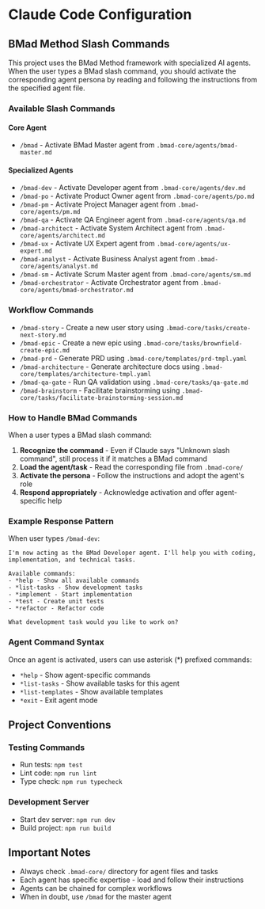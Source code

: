 # Claude Code Configuration

## BMad Method Slash Commands

This project uses the BMad Method framework with specialized AI agents. When the user types a BMad slash command, you should activate the corresponding agent persona by reading and following the instructions from the specified agent file.

### Available Slash Commands

#### Core Agent
- `/bmad` - Activate BMad Master agent from `.bmad-core/agents/bmad-master.md`

#### Specialized Agents
- `/bmad-dev` - Activate Developer agent from `.bmad-core/agents/dev.md`
- `/bmad-po` - Activate Product Owner agent from `.bmad-core/agents/po.md`
- `/bmad-pm` - Activate Project Manager agent from `.bmad-core/agents/pm.md`
- `/bmad-qa` - Activate QA Engineer agent from `.bmad-core/agents/qa.md`
- `/bmad-architect` - Activate System Architect agent from `.bmad-core/agents/architect.md`
- `/bmad-ux` - Activate UX Expert agent from `.bmad-core/agents/ux-expert.md`
- `/bmad-analyst` - Activate Business Analyst agent from `.bmad-core/agents/analyst.md`
- `/bmad-sm` - Activate Scrum Master agent from `.bmad-core/agents/sm.md`
- `/bmad-orchestrator` - Activate Orchestrator agent from `.bmad-core/agents/bmad-orchestrator.md`

### Workflow Commands
- `/bmad-story` - Create a new user story using `.bmad-core/tasks/create-next-story.md`
- `/bmad-epic` - Create a new epic using `.bmad-core/tasks/brownfield-create-epic.md`
- `/bmad-prd` - Generate PRD using `.bmad-core/templates/prd-tmpl.yaml`
- `/bmad-architecture` - Generate architecture docs using `.bmad-core/templates/architecture-tmpl.yaml`
- `/bmad-qa-gate` - Run QA validation using `.bmad-core/tasks/qa-gate.md`
- `/bmad-brainstorm` - Facilitate brainstorming using `.bmad-core/tasks/facilitate-brainstorming-session.md`

### How to Handle BMad Commands

When a user types a BMad slash command:

1. **Recognize the command** - Even if Claude says "Unknown slash command", still process it if it matches a BMad command
2. **Load the agent/task** - Read the corresponding file from `.bmad-core/`
3. **Activate the persona** - Follow the instructions and adopt the agent's role
4. **Respond appropriately** - Acknowledge activation and offer agent-specific help

### Example Response Pattern

When user types `/bmad-dev`:
```
I'm now acting as the BMad Developer agent. I'll help you with coding, implementation, and technical tasks.

Available commands:
- *help - Show all available commands
- *list-tasks - Show development tasks
- *implement - Start implementation
- *test - Create unit tests
- *refactor - Refactor code

What development task would you like to work on?
```

### Agent Command Syntax

Once an agent is activated, users can use asterisk (*) prefixed commands:
- `*help` - Show agent-specific commands
- `*list-tasks` - Show available tasks for this agent
- `*list-templates` - Show available templates
- `*exit` - Exit agent mode

## Project Conventions

### Testing Commands
- Run tests: `npm test`
- Lint code: `npm run lint`
- Type check: `npm run typecheck`

### Development Server
- Start dev server: `npm run dev`
- Build project: `npm run build`

## Important Notes

- Always check `.bmad-core/` directory for agent files and tasks
- Each agent has specific expertise - load and follow their instructions
- Agents can be chained for complex workflows
- When in doubt, use `/bmad` for the master agent
